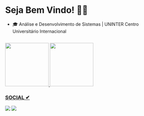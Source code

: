 # Seja Bem Vindo! 👨‍💻

- 🎓 Análise e Desenvolvimento de Sistemas | UNINTER Centro Universitário Internacional
##
<div style="display: inline_block">
    <a href="https://github.com/Alexandre752">
    <img height="140em" src="https://github-readme-stats.vercel.app/api?username=Alexandre752&show_icons=true&theme=chartreuse-dark&https://github.com/Alexandre752/github-readme-stats)">
     <img height="140em" src="https://github-readme-stats.vercel.app/api/top-langs/?username=Alexandre752&layout=compact&theme=chartreuse-dark&https://github.com/Alexandre752/github-readme-stats)">
</div>

### SOCIAL ✔
 <div>
     <a href="https://www.linkedin.com/in/ale-trindade/" alt="Linkedin" target="_blank"> <img src="https://img.shields.io/badge/LinkedIn-0077B5?style=for-the-badge&logo=linkedin&logoColor=white"></a>
     <a href="https://instagram.com/alexandretrindade1" target="_blank"><img src="https://img.shields.io/badge/-Instagram-%23E4405F?style=for-the-badge&logo=instagram&logoColor=white" target="_blank"></a>
     <a href="https://outlook.live.com/alexandremorais@live.com" target=_blank><img src= "https://img.shields.io/badge/Microsoft_Outlook-0078D4?style=for-the-badge&logo=microsoft-outlook&logoColor=white
